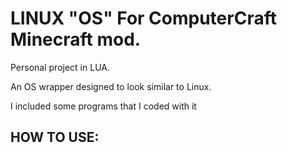 # LINUX "OS" For ComputerCraft Minecraft mod.

Personal project in LUA.

An OS wrapper designed to look similar to Linux.

I included some programs that I coded with it


## HOW TO USE:

